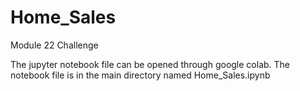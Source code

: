 # Home_Sales
Module 22 Challenge

The jupyter notebook file can be opened through google colab. The notebook file is in the main directory named Home_Sales.ipynb